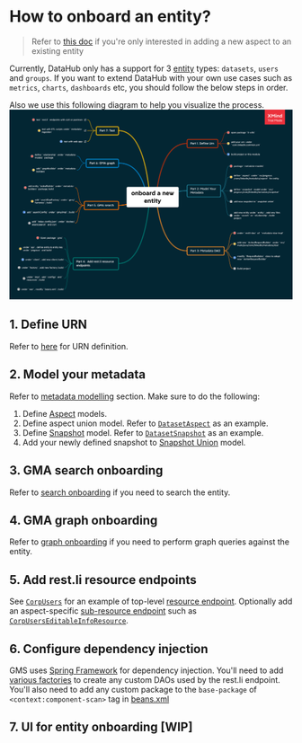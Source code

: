 # How to onboard an entity?

> Refer to [this doc](./add-new-aspect.md) if you're only interested in adding a new aspect to an existing entity 

Currently, DataHub only has a support for 3 [entity] types: `datasets`, `users` and `groups`.
If you want to extend DataHub with your own use cases such as `metrics`, `charts`, `dashboards` etc, you should follow the below steps in order.

Also we use this following diagram to help you visualize the process.
![onboard-a-new-entity](../imgs/onboard-a-new-entity.png) 

## 1. Define URN
Refer to [here](../what/urn.md) for URN definition.

## 2. Model your metadata
Refer to [metadata modelling](metadata-modelling.md) section.
Make sure to do the following:
1. Define [Aspect] models.
2. Define aspect union model. Refer to [`DatasetAspect`] as an example.
3. Define [Snapshot] model. Refer to [`DatasetSnapshot`] as an example.
4. Add your newly defined snapshot to [Snapshot Union] model.

## 3. GMA search onboarding
Refer to [search onboarding](search-onboarding.md) if you need to search the entity.

## 4. GMA graph onboarding
Refer to [graph onboarding](graph-onboarding.md) if you need to perform graph queries against the entity.

## 5. Add rest.li resource endpoints
See [`CorpUsers`] for an example of top-level [resource endpoint]. Optionally add an aspect-specific [sub-resource endpoint] such as [`CorpUsersEditableInfoResource`].

## 6. Configure dependency injection
GMS uses [Spring Framework](https://docs.spring.io/spring-framework/docs/current/spring-framework-reference/core.html#beans) for dependency injection. You'll need to add [various factories](https://github.com/linkedin/datahub/tree/master/gms/factories/src/main/java/com/linkedin/gms/factory) to create any custom DAOs used by the rest.li endpoint. You'll also need to add any custom package to the `base-package` of `<context:component-scan>` tag in [beans.xml](https://github.com/linkedin/datahub/blob/master/gms/war/src/main/webapp/WEB-INF/beans.xml)

## 7. UI for entity onboarding [WIP]

[Aspect]: ../what/aspect.md
[`DatasetAspect`]: ../../metadata-models/src/main/pegasus/com/linkedin/metadata/aspect/DatasetAspect.pdl
[Snapshot]: ../what/snapshot.md
[`DatasetSnapshot`]: ../../metadata-models/src/main/pegasus/com/linkedin/metadata/snapshot/DatasetSnapshot.pdl
[Snapshot Union]: ../../metadata-models/src/main/pegasus/com/linkedin/metadata/snapshot/Snapshot.pdl
[Entity]: ../what/entity.md
[DatasetEntity]: ../../metadata-models/src/main/pegasus/com/linkedin/metadata/entity/DatasetEntity.pdl
[`CorpUsers`]: ../../gms/impl/src/main/java/com/linkedin/metadata/resources/identity/CorpUsers.java
[resource endpoint]: https://linkedin.github.io/rest.li/user_guide/restli_server#writing-resources
[sub-resource endpoint]: https://linkedin.github.io/rest.li/user_guide/restli_server#sub-resources
[`CorpUsersEditableInfoResource`]: ../../gms/impl/src/main/java/com/linkedin/metadata/resources/identity/CorpUsersEditableInfoResource.java
